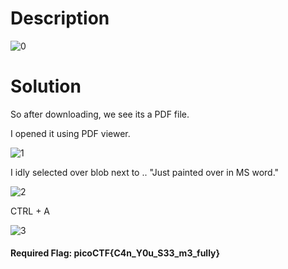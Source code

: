 # Description

![0](https://user-images.githubusercontent.com/125740625/223112410-d7e9f9fc-72ab-426c-893b-f1348e3ee8ac.png)

# Solution

So after downloading, we see its a PDF file.

I opened it using PDF viewer.

![1](https://user-images.githubusercontent.com/125740625/223113826-3d44ca06-3173-490b-a055-58ab263f3db6.png)

I idly selected over blob next to .. "Just painted over in MS word."

![2](https://user-images.githubusercontent.com/125740625/223114027-3a7657d7-33b6-4998-8d47-7cff5f7299bb.png)

CTRL + A

![3](https://user-images.githubusercontent.com/125740625/223114117-00e88c04-1321-444b-ab19-e2d621ff78df.png)

#### Required Flag: picoCTF{C4n_Y0u_S33_m3_fully}
